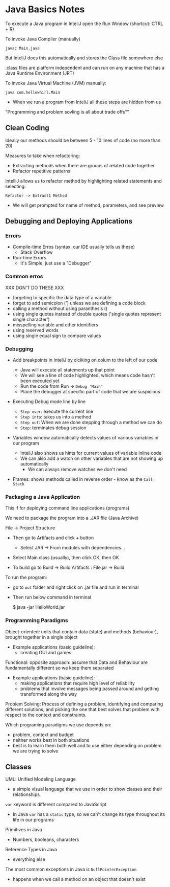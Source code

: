 # Java Basics Notes

To execute a Java program in InteliJ open the Run Window (shortcut: CTRL + R)

To invoke Java Compiler (manually)

    javac Main.java

But InteliJ does this automatically and stores the Class file somewhere else

.class files are platform independent and can run on any machine that has a Java Runtime Environment (JRT)

To invoke Java Virtual Machine (JVM) manually:

    java com.hellowhirl.Main

- When we run a program from InteliJ all these steps are hidden from us

"Programming and problem sovling is all about trade offs""

## Clean Coding

Ideally our methods should be between 5 - 10 lines of code (no more than 20)

Measures to take when refactoring:

- Extracting methods when there are groups of related code together
- Refactor repetitive patterns 

IntelliJ allows us to refactor method by highlighting related statements and selecting:

`Refactor -> Extract1 Method`

- We will get prompted for name of method, parameters, and see preview

## Debugging and Deploying Applications

### Errors

- Compile-time Erros (syntax, our IDE usually tells us these)
  - Stack Overflow
- Run-time Errors
  - It's Simple, just use a "Debugger"
    
### Common erros

XXX DON'T DO THESE XXX
- forgeting to specific the data type of a variable
- forget to add semicolon (') unless we are defining a code block
- calling a method without using paranthesis ()
- using single quotes instead of double quotes ('single quotes represent single character')
- misspelling variable and other identifiers
- using reserved words
- using single equal sign to compare values

### Debugging

- Add breakpoints in InteliJ by clciking on colum to the left of our code
    - Java will execute all statements up that point
    - We will see a line of code highlighted, which means code hasn't been executed yet
    - Run the code from Run -> `Debug 'Main'`
    - Place the debugger at specific part of code that we are suspicious
    
- Executing Debug mode line by line
    - `Step over`: execute the current line
    - `Step into`: takes us into a method
    - `Step out`: When we are done stepping through a method we can do
    - `Stop`: terminates debug session
    
- Variables window automatically detects values of various variables in our program
    - InteliJ also shows us hints for current values of variable inline code
    - We can also add a watch on other variables that are not showing up automatically
        - We can always remove watches we don't need
    
- Frames: shows methods called in reverse order - know as the `Call Stack`

### Packaging a Java Application

This if for deploying command line applications (programs)

We need to package the program into a .JAR file (Java Archive)

File -> Project Structure

- Then go to Artifacts and click + button
  - Select JAR -> From modules with dependencies...
  
- Select Main class (usually), then click OK, then OK

- To build go to Build -> Build Artifacts : File.jar -> Build

To run the program:

- go to `out` folder and right click on .jar file and run in terminal
- Then run below command in terminal 


    $ java -jar HelloWorld.jar

### Programming Paradigms

Object-oriented: units that contain data (state) and methods (behaviour), brought together in a single object
- Example applications (basic guideline):
    - creating GUI and games

Functional: opposite approach: assume that Data and Behaviour are fundamentally different so we keep them separated
- Example applications (basic guideline):
    - making applications that require high level of reliability
    - problems that involve messages being passed around and getting transformed along the way

Problem Solving: 
Process of defining a problem, identifying and comparing different solutions,
and picking the one that best solves that problem with respect to the context and constraints.

Which programing paradigms we use depends on:
- problem, context and budget
- neither works best in both situations
- best is to learn them both well and to use either depending on problem we are trying to solve

## Classes

UML: Unified Modeling Language
  - a simple visual language that we use in order to show classes and their relationships

`var` keyword is different compared to JavaScript
  - In Java `var` has a `static` type, so we can't change its type throughout its life in our programs

Primitives in Java
  - Numbers, booleans, characters

Reference Types in Java
  - everything else


The most common exceptions in Java is `NullPointerException`
  - happens when we call a method on an object that doesn't exist 



